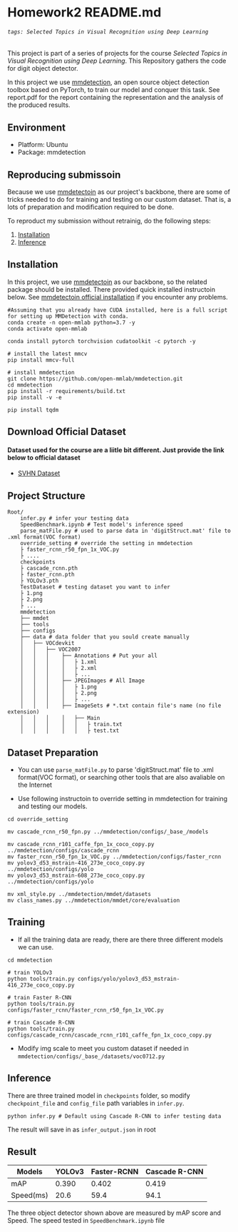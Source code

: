 # Homework2 README.md

###### `tags: Selected Topics in Visual Recognition using Deep Learning`

This project is part of a series of projects for the course *Selected Topics in Visual Recognition using Deep Learning*. This Repository gathers the code for digit object detector.

In this project we use [mmdetection](https://github.com/open-mmlab/mmdetection), an open source object detection toolbox based on PyTorch, to train our model and conquer this task. See report.pdf for the report containing the representation and the analysis of the produced results.

## Environment
- Platform: Ubuntu
- Package: mmdetection
## Reproducing submissoin
Because we use [mmdetectoin](https://github.com/open-mmlab/mmdetection) as our project's backbone, there are some of tricks needed to do for training and testing on our custom dataset. That is, a lots of preparation and modification required to be done.

To reproduct my submission without retrainig, do the following steps:

1. [Installation](#Installation)
2. [Inference](#Inference)

## Installation
In this project, we use [mmdetectoin](https://github.com/open-mmlab/mmdetection) as our backbone, so the related package should be installed. There provided quick installed instructoin below. See [mmdetectoin official installation](https://mmdetection.readthedocs.io/en/latest/get_started.html#installation) if you encounter any problems. 

```
#Assuming that you already have CUDA installed, here is a full script for setting up MMDetection with conda.
conda create -n open-mmlab python=3.7 -y
conda activate open-mmlab

conda install pytorch torchvision cudatoolkit -c pytorch -y

# install the latest mmcv
pip install mmcv-full

# install mmdetection
git clone https://github.com/open-mmlab/mmdetection.git
cd mmdetection
pip install -r requirements/build.txt
pip install -v -e 

pip install tqdm
```
## Download Official Dataset
#### Dataset used for the course are a liitle bit different. Just provide the link below to official dataset
- [SVHN Dataset](http://ufldl.stanford.edu/housenumbers/)

## Project Structure
```
Root/
    infer.py # infer your testing data
    SpeedBenchmark.ipynb # Test model's inference speed
    parse_matFile.py # used to parse data in 'digitStruct.mat' file to .xml format(VOC format)
    override_setting # override the setting in mmdetection
    ├ faster_rcnn_r50_fpn_1x_VOC.py
    ├ ....
    checkpoints
    ├ cascade_rcnn.pth
    ├ faster_rcnn.pth
    ├ YOLOv3.pth
    TestDataset # testing dataset you want to infer
    ├ 1.png
    ├ 2.png
    ├ ...
    mmdetection
    ├── mmdet
    ├── tools
    ├── configs
    ├── data # data folder that you sould create manually
    │   ├── VOCdevkit
    │   │   ├── VOC2007
    │   │   │    ├── Annotations # Put your all 
    │   │   │    │   ├ 1.xml
    │   │   │    │   ├ 2.xml
    │   │   │    │   ├ ...
    │   │   │    ├── JPEGImages # All Image
    │   │   │    │   ├ 1.png
    │   │   │    │   ├ 2.png
    │   │   │    │   ├ ...
    │   │   │    ├── ImageSets # *.txt contain file's name (no file extension)
    │   │   │    │   ├── Main
    │   │   │    │   │   ├ train.txt
    │   │   │    │   │   ├ test.txt
```

## Dataset Preparation
- You can use ```parse_matFile.py``` to parse 'digitStruct.mat' file to .xml format(VOC format), or searching other tools that are also avaliable on the Internet 

- Use following instructoin to override setting in mmdetection for training and testing our models.
```
cd override_setting

mv cascade_rcnn_r50_fpn.py ../mmdetection/configs/_base_/models

mv cascade_rcnn_r101_caffe_fpn_1x_coco_copy.py ../mmdetection/configs/cascade_rcnn
mv faster_rcnn_r50_fpn_1x_VOC.py ../mmdetection/configs/faster_rcnn
mv yolov3_d53_mstrain-416_273e_coco_copy.py ../mmdetection/configs/yolo
mv yolov3_d53_mstrain-608_273e_coco_copy.py ../mmdetection/configs/yolo

mv xml_style.py ../mmdetection/mmdet/datasets
mv class_names.py ../mmdetection/mmdet/core/evaluation
```



## Training
- If all the training data are ready, there are there three different models we can use.  
```
cd mmdetection

# train YOLOv3
python tools/train.py configs/yolo/yolov3_d53_mstrain-416_273e_coco_copy.py  

# train Faster R-CNN
python tools/train.py configs/faster_rcnn/faster_rcnn_r50_fpn_1x_VOC.py

# train Cascade R-CNN
python tools/train.py configs/cascade_rcnn/cascade_rcnn_r101_caffe_fpn_1x_coco_copy.py
```

- Modify img scale to meet you custom dataset if needed in ```mmdetection/configs/_base_/datasets/voc0712.py```

## Inference
There are three trained model in ```checkpoints``` folder, so modify ```checkpoint_file``` and ```config_file``` path variables in 
```infer.py```.

```
python infer.py # Default using Cascade R-CNN to infer testing data
```

The result will save in as ```infer_output.json``` in root

## Result
| Models | YOLOv3 | Faster-RCNN | Cascade R-CNN |
| ------ | ------ | ----------- | ------------- |
| mAP    | 0.390  | 0.402       | 0.419         |
| Speed(ms)|20.6   | 59.4   | 94.1        | 

The three object detector shown above are measured by mAP score and Speed. The speed tested in ```SpeedBenchmark.ipynb``` file








